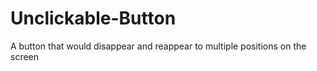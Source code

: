 # Unclickable-Button
A button that would disappear and reappear to multiple positions on the screen
